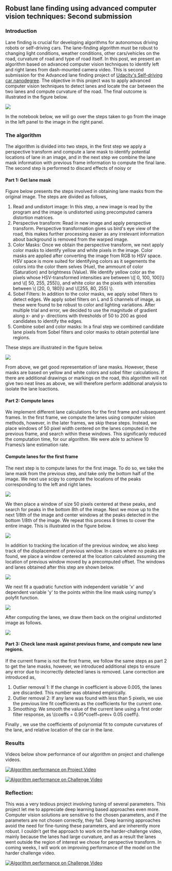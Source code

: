 
## Robust lane finding using advanced computer vision techniques: Second submission


### Introduction

Lane finding is crucial for developing algorithms for autonomous driving robots or self-driving cars. The lane-finding algorithm must be robust to changing light conditions, weather conditions, other cars/vehicles on the road, curvature of road and type of road itself. In this post, we present an algorithm based on advanced computer vision techniques to identify left and right lanes from dash-mounted camera video. This is second submission for the Advanced lane finding project of [Udacity's Self-driving car nanodegree](https://www.udacity.com/drive). The objective in this project was to apply advanced computer vision techniques to detect lanes and locate the car between the two lanes and compute curvature of the road. The final outcome is illustrated in the figure below.

<img src='images/car_init_final.png'>

In the notebook below, we will go over the steps taken to go from the image in the left panel to the image in the right panel.

### The algorithm

The algorithm is divided into two steps, in the first step we apply a perspective transform and compute a lane mask to identify potential locations of lane in an image, and in the next step we combine the lane mask information with previous frame information to compute the final lane. The second step is performed to discard effects of noisy or

#### Part 1: Get lane mask

Figure below presents the steps involved in obtaining lane masks from the original image. The steps are divided as follows,

1. Read and undistort image: In this step, a new image is read by the program and the image is undistorted using precomputed camera distortion matrices.
2. Perspective transform: Read in new image and apply perspective transform. Perspective transformation gives us bird's eye view of the road, this makes further processing easier as any irrelevant information about background is removed from the warped image.
3. Color Masks: Once we obtain the perspective transform, we next apply color masks to identify yellow and white pixels in the image. Color masks are applied after converting the image from RGB to HSV space. HSV space is more suited for identifying colors as it segements the colors into the color them selves (Hue), the ammount of color (Saturation) and brightness (Value). We identify yellow color as the pixels whose HSV-transformed intensities are between \\([ 0, 100, 100]\\) and \\([ 50, 255, 255]\\), and white color as the pixels with intensities between \\( [20,   0,   180]\\) and \\([255,  80, 255] \\).
4. Sobel Filters: In addition to the color masks, we apply sobel filters to detect edges. We apply sobel filters on L and S channels of image, as these were found to be robust to color and lighting variations. After multiple trial and error, we decided to use the magnitude of gradient along x- and y- directions with thresholds of 50 to 200 as good candidates to identify the edges.
5. Combine sobel and color masks: In a final step we combined candidate lane pixels from Sobel filters  and color masks to obtain potential lane regions.

These  steps are illustrated in the figure below.

<img src='images/lane_mask.png'>


From above, we get good representation of lane masks. However, these masks are based on yellow and white colors and sobel filter calculations. If there are additional drawings or markings on the road, this algorithm will not give two neat lines as above, we will therefore perform additional analysis to isolate the lane loactions.

#### Part 2: Compute lanes

We implement different lane calculations for the first frame and subsequent frames. In the first frame, we compute the lanes using computer vision methods, however, in the later frames, we skip these steps. Instead, we place windows of 50 pixel width centered on the lanes computed in the previous frame, and search within these windows. This significanly reduced the computation time, for our algorithm. We were able to achieve 10 Frames/s lane estimation rate.


#### Compute lanes for the first frame

The next step is to compute lanes for the first image. To do so, we take the lane mask from the previous step, and take only the bottom half of the image. We next use scipy to compute the locations of the peaks corresponding to the left and right lanes.


<img src='images/hist_lane1.png'>

We then place a window of size 50 pixels centered at these peaks, and search for peaks in the bottom 8th of the image. Next we move up to the next 1/8th of the image and center windows at the peaks detected in the bottom 1/8th of the image. We repeat this process 8 times to cover the entire image. This is illustrated in the figure below.


<img src='images/road_slices.png'>


In addition to tracking the location of the previous window, we also keep track of the displacement of previous window. In cases where no peaks are found, we place a window centered at the location calculated assuming the location of previous window moved by a precomputed offset. The windows and lanes obtained after this step are shown below.  

<img src='images/sliding_window.png'>




We next fit a quadratic function with independent variable 'x' and dependent variable 'y' to the points within the line mask using numpy's polyfit function.

<img src='images/poly_fit.png'>

After computing the lanes, we draw them back on the original undistorted image as follows.

<img src='images/lane_draw.png'>



#### Part 3: Check lane mask against previous frame, and compute new lane regions.


If the current frame is not the first frame, we follow the same steps as part 2 to get the lane masks, however, we introduced additional steps to ensure any error due to incorrectly detected lanes is removed. Lane correction are introduced as,

1. Outlier removal 1: If the change in coefficient is above 0.005, the lanes are discarded. This number was obtained empirically.
2. Outlier removal 2: If any lane was found with less than 5 pixels, we use the previous line fit coefficients as the coefficients for the current one.
3. Smoothing: We smooth the value of the current lane using a first order filter response, as \\(coeffs = 0.95*coeff~prev+ 0.05 coeff\\).

Finally , we use the coefficients of polynomial fit to compute curvatures of the lane, and relative location of the car in the lane.

### Results

Videos below show performance of our algorithm on project and challenge videos.

[![Algorithm performance on Project Video](https://img.youtube.com/vi/uZ5GOrcjGB4/0.jpg)](https://www.youtube.com/watch?v=uZ5GOrcjGB4)

[![Algorithm performance on Challenge Video](https://img.youtube.com/vi/X_csG-JHhuw/0.jpg)](https://www.youtube.com/watch?v=X_csG-JHhuw)



### Reflection:

This was a very tedious project involving tuning of several parameters. This project let me to appreciate deep learning based approaches even more. Computer vision solutions are sensitive to the chosen parameters, and if the parameters are not chosen correctly, they fail. Deep learning approaches avoid the need for fine-tuning these parameters, and are inherently more robust. I couldn’t get the approach to work on the harder-challenge video, mainly because the lanes had large curvature, and as a result the lanes went outside the region of interest we chose for perspective transform. In coming weeks, I will work on improving performance of the model on the harder challenge video.

[![Algorithm performance on Challenge Video](https://img.youtube.com/vi/MJMDmKxC9XI/0.jpg)](https://www.youtube.com/watch?v=MJMDmKxC9XI)

